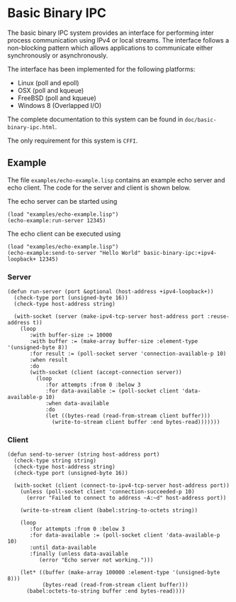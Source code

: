 Basic Binary IPC
================

The basic binary IPC system provides an interface for performing inter
process communication using IPv4 or local streams. The interface
follows a non-blocking pattern which allows applications to
communicate either synchronously or asynchronously.

The interface has been implemented for the following platforms:
- Linux (poll and epoll)
- OSX (poll and kqueue)
- FreeBSD (poll and kqueue)
- Windows 8 (Overlapped I/O)

The complete documentation to this system can be found in
`doc/basic-binary-ipc.html`.

The only requirement for this system is `CFFI`.

Example
-------
The file `examples/echo-example.lisp` contains an example echo server
and echo client. The code for the server and client is shown below.

The echo server can be started using
```common-lisp
(load "examples/echo-example.lisp")
(echo-example:run-server 12345)
```

The echo client can be executed using
```common-lisp
(load "examples/echo-example.lisp")
(echo-example:send-to-server "Hello World" basic-binary-ipc:+ipv4-loopback+ 12345)
```

### Server

```common-lisp
(defun run-server (port &optional (host-address +ipv4-loopback+))
  (check-type port (unsigned-byte 16))
  (check-type host-address string)
  
  (with-socket (server (make-ipv4-tcp-server host-address port :reuse-address t))
    (loop
       :with buffer-size := 10000
       :with buffer := (make-array buffer-size :element-type '(unsigned-byte 8))       
       :for result := (poll-socket server 'connection-available-p 10)
       :when result
       :do
       (with-socket (client (accept-connection server))
         (loop
            :for attempts :from 0 :below 3
            :for data-available := (poll-socket client 'data-available-p 10)
            :when data-available
            :do
            (let ((bytes-read (read-from-stream client buffer)))
              (write-to-stream client buffer :end bytes-read)))))))
```

### Client

```common-lisp
(defun send-to-server (string host-address port)
  (check-type string string)
  (check-type host-address string)
  (check-type port (unsigned-byte 16))
  
  (with-socket (client (connect-to-ipv4-tcp-server host-address port))
    (unless (poll-socket client 'connection-succeeded-p 10)
      (error "Failed to connect to address ~A:~d" host-address port))

    (write-to-stream client (babel:string-to-octets string))
    
    (loop
       :for attempts :from 0 :below 3
       :for data-available := (poll-socket client 'data-available-p 10)
       :until data-available
       :finally (unless data-available
		  (error "Echo server not working.")))
    
    (let* ((buffer (make-array 100000 :element-type '(unsigned-byte 8)))
           (bytes-read (read-from-stream client buffer)))
      (babel:octets-to-string buffer :end bytes-read))))
```